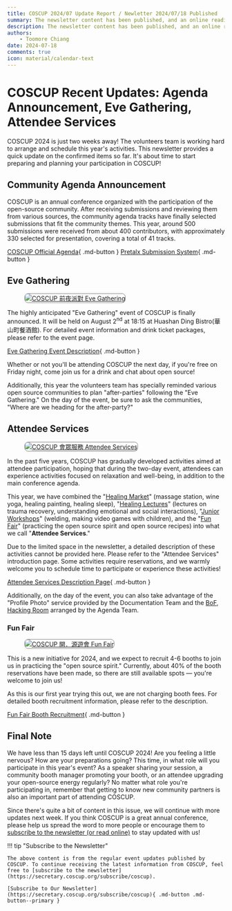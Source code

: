 ```yaml
---
title: COSCUP 2024/07 Update Report / Newletter 2024/07/18 Published
summary: The newsletter content has been published, and an online reading version.
description: The newsletter content has been published, and an online reading version.
authors:
    - Toomore Chiang
date: 2024-07-18
comments: true
icon: material/calendar-text
---
```


# COSCUP Recent Updates: Agenda Announcement, Eve Gathering, Attendee Services

COSCUP 2024 is just two weeks away! The volunteers team is working hard to arrange and schedule this year's activities. This newsletter provides a quick update on the confirmed items so far. It's about time to start preparing and planning your participation in COSCUP!

## Community Agenda Announcement

COSCUP is an annual conference organized with the participation of the open-source community. After receiving submissions and reviewing them from various sources, the community agenda tracks have finally selected submissions that fit the community themes. This year, around 500 submissions were received from about 400 contributors, with approximately 330 selected for presentation, covering a total of 41 tracks.

[COSCUP Official Agenda](https://coscup.org/2024/en/session){ .md-button } [Pretalx Submission System](https://pretalx.coscup.org/coscup-2024/schedule/){ .md-button }

## Eve Gathering

<figure markdown="span">
    <a href="https://volunteer.coscup.org/img/2024/eve_gathering_235x100.jpg">
        <img src="https://volunteer.coscup.org/img/2024/eve_gathering_235x100.jpg"
            alt="COSCUP 前夜派對 Eve Gathering" title="COSCUP 前夜派對 Eve Gathering"
            style="border-radius: 8px;border:1px solid hsl(0, 0%, 50%);">
    </a>
</figure>

The highly anticipated "Eve Gathering" event of COSCUP is finally announced. It will be held on August 2<sup>nd</sup> at 18:15 at Huashan Ding Bistro(華山町餐酒館). For detailed event information and drink ticket packages, please refer to the event page.

[Eve Gathering Event Description](../../eve_gathering/overview.md){ .md-button }

Whether or not you'll be attending COSCUP the next day, if you're free on Friday night, come join us for a drink and chat about open source!

Additionally, this year the volunteers team has specially reminded various open source communities to plan "after-parties" following the "Eve Gathering." On the day of the event, be sure to ask the communities, "Where are we heading for the after-party?"

## Attendee Services

<figure markdown="span">
    <a href="https://volunteer.coscup.org/img/2024/healing_lectures_235x100.jpg">
        <img src="https://volunteer.coscup.org/img/2024/healing_lectures_235x100.jpg"
            alt="COSCUP 會眾服務 Attendee Services" title="COSCUP 會眾服務 Attendee Services"
            style="border-radius: 8px;border:1px solid hsl(0, 0%, 50%);">
    </a>
</figure>

In the past five years, COSCUP has gradually developed activities aimed at attendee participation, hoping that during the two-day event, attendees can experience activities focused on relaxation and well-being, in addition to the main conference agenda.

This year, we have combined the "[Healing Market](../../health_market/overview.md)" (massage station, wine yoga, healing painting, healing sleep), "[Healing Lectures](../../healing_lectures/overview.md)" (lectures on trauma recovery, understanding emotional and social interactions), "[Junior Workshops](../../junior_workshop/overview.md)" (welding, making video games with children), and the "[Fun Fair](../../fun_fair/overview.md)" (practicing the open source spirit and open source recipes) into what we call "**Attendee Services**."

Due to the limited space in the newsletter, a detailed description of these activities cannot be provided here. Please refer to the "Attendee Services" introduction page. Some activities require reservations, and we warmly welcome you to schedule time to participate or experience these activities!

[Attendee Services Description Page](../../attendee_services/index.md){ .md-button }

Additionally, on the day of the event, you can also take advantage of the "Profile Photo" service provided by the Documentation Team and the [BoF, Hacking Room](https://blog.coscup.org/2024/06/coscup-2024-bof-hacking-room.html) arranged by the Agenda Team.

### Fun Fair

<figure markdown="span">
    <a href="https://volunteer.coscup.org/img/2024/fun_fair_235x100.jpg">
        <img src="https://volunteer.coscup.org/img/2024/fun_fair_235x100.jpg"
            alt="COSCUP 開．源遊會 Fun Fair" title="COSCUP 開．源遊會 Fun Fair"
            style="border-radius: 8px;border:1px solid hsl(0, 0%, 50%);">
    </a>
</figure>

This is a new initiative for 2024, and we expect to recruit 4-6 booths to join us in practicing the "open source spirit." Currently, about 40% of the booth reservations have been made, so there are still available spots — you're welcome to join us!

As this is our first year trying this out, we are not charging booth fees. For detailed booth recruitment information, please refer to the description.

[Fun Fair Booth Recruitment](../../fun_fair/overview.md){ .md-button }

## Final Note

We have less than 15 days left until COSCUP 2024! Are you feeling a little nervous? How are your preparations going? This time, in what role will you participate in this year's event? As a speaker sharing your session, a community booth manager promoting your booth, or an attendee upgrading your open-source energy regularly? No matter what role you're participating in, remember that getting to know new community partners is also an important part of attending COSCUP.

Since there's quite a bit of content in this issue, we will continue with more updates next week. If you think COSCUP is a great annual conference, please help us spread the word to more people or encourage them to [subscribe to the newsletter (or read online)](../overview.md) to stay updated with us!

!!! tip "Subscribe to the Newsletter"

    The above content is from the regular event updates published by COSCUP. To continue receiving the latest information from COSCUP, feel free to [subscribe to the newsletter](https://secretary.coscup.org/subscribe/coscup).

    [Subscribe to Our Newsletter](https://secretary.coscup.org/subscribe/coscup){ .md-button .md-button--primary }

